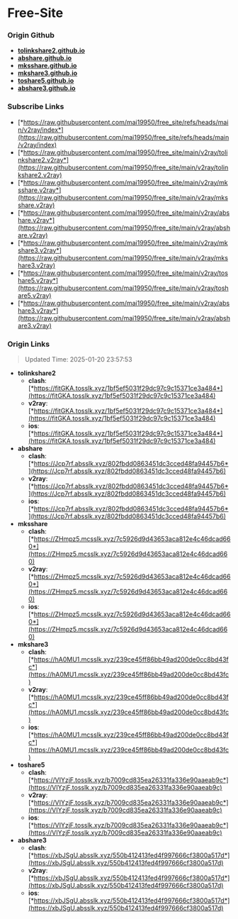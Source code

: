 # Free-Site

### Origin Github

- [**tolinkshare2.github.io**](https://github.com/tolinkshare2/tolinkshare2.github.io)
- [**abshare.github.io**](https://github.com/abshare/abshare.github.io)
- [**mksshare.github.io**](https://github.com/mksshare/mksshare.github.io)
- [**mkshare3.github.io**](https://github.com/mkshare3/mkshare3.github.io)
- [**toshare5.github.io**](https://github.com/toshare5/toshare5.github.io)
- [**abshare3.github.io**](https://github.com/abshare3/abshare3.github.io)

### Subscribe Links

- [*https://raw.githubusercontent.com/mai19950/free_site/refs/heads/main/v2ray/index*](https://raw.githubusercontent.com/mai19950/free_site/refs/heads/main/v2ray/index)
- [*https://raw.githubusercontent.com/mai19950/free_site/main/v2ray/tolinkshare2.v2ray*](https://raw.githubusercontent.com/mai19950/free_site/main/v2ray/tolinkshare2.v2ray)
- [*https://raw.githubusercontent.com/mai19950/free_site/main/v2ray/mksshare.v2ray*](https://raw.githubusercontent.com/mai19950/free_site/main/v2ray/mksshare.v2ray)
- [*https://raw.githubusercontent.com/mai19950/free_site/main/v2ray/abshare.v2ray*](https://raw.githubusercontent.com/mai19950/free_site/main/v2ray/abshare.v2ray)
- [*https://raw.githubusercontent.com/mai19950/free_site/main/v2ray/mkshare3.v2ray*](https://raw.githubusercontent.com/mai19950/free_site/main/v2ray/mkshare3.v2ray)
- [*https://raw.githubusercontent.com/mai19950/free_site/main/v2ray/toshare5.v2ray*](https://raw.githubusercontent.com/mai19950/free_site/main/v2ray/toshare5.v2ray)
- [*https://raw.githubusercontent.com/mai19950/free_site/main/v2ray/abshare3.v2ray*](https://raw.githubusercontent.com/mai19950/free_site/main/v2ray/abshare3.v2ray)

### Origin Links

> Updated Time: 2025-01-20 23:57:53

- **tolinkshare2**
  - **clash**: [*https://fitGKA.tosslk.xyz/1bf5ef5031f29dc97c9c15371ce3a484*](https://fitGKA.tosslk.xyz/1bf5ef5031f29dc97c9c15371ce3a484)
  - **v2ray**: [*https://fitGKA.tosslk.xyz/1bf5ef5031f29dc97c9c15371ce3a484*](https://fitGKA.tosslk.xyz/1bf5ef5031f29dc97c9c15371ce3a484)
  - **ios**: [*https://fitGKA.tosslk.xyz/1bf5ef5031f29dc97c9c15371ce3a484*](https://fitGKA.tosslk.xyz/1bf5ef5031f29dc97c9c15371ce3a484)
- **abshare**
  - **clash**: [*https://Jcp7rf.absslk.xyz/802fbdd0863451dc3cced48fa94457b6*](https://Jcp7rf.absslk.xyz/802fbdd0863451dc3cced48fa94457b6)
  - **v2ray**: [*https://Jcp7rf.absslk.xyz/802fbdd0863451dc3cced48fa94457b6*](https://Jcp7rf.absslk.xyz/802fbdd0863451dc3cced48fa94457b6)
  - **ios**: [*https://Jcp7rf.absslk.xyz/802fbdd0863451dc3cced48fa94457b6*](https://Jcp7rf.absslk.xyz/802fbdd0863451dc3cced48fa94457b6)
- **mksshare**
  - **clash**: [*https://ZHmpz5.mcsslk.xyz/7c5926d9d43653aca812e4c46dcad660*](https://ZHmpz5.mcsslk.xyz/7c5926d9d43653aca812e4c46dcad660)
  - **v2ray**: [*https://ZHmpz5.mcsslk.xyz/7c5926d9d43653aca812e4c46dcad660*](https://ZHmpz5.mcsslk.xyz/7c5926d9d43653aca812e4c46dcad660)
  - **ios**: [*https://ZHmpz5.mcsslk.xyz/7c5926d9d43653aca812e4c46dcad660*](https://ZHmpz5.mcsslk.xyz/7c5926d9d43653aca812e4c46dcad660)
- **mkshare3**
  - **clash**: [*https://hA0MU1.mcsslk.xyz/239ce45ff86bb49ad200de0cc8bd43fc*](https://hA0MU1.mcsslk.xyz/239ce45ff86bb49ad200de0cc8bd43fc)
  - **v2ray**: [*https://hA0MU1.mcsslk.xyz/239ce45ff86bb49ad200de0cc8bd43fc*](https://hA0MU1.mcsslk.xyz/239ce45ff86bb49ad200de0cc8bd43fc)
  - **ios**: [*https://hA0MU1.mcsslk.xyz/239ce45ff86bb49ad200de0cc8bd43fc*](https://hA0MU1.mcsslk.xyz/239ce45ff86bb49ad200de0cc8bd43fc)
- **toshare5**
  - **clash**: [*https://VIYzjF.tosslk.xyz/b7009cd835ea26331fa336e90aaeab9c*](https://VIYzjF.tosslk.xyz/b7009cd835ea26331fa336e90aaeab9c)
  - **v2ray**: [*https://VIYzjF.tosslk.xyz/b7009cd835ea26331fa336e90aaeab9c*](https://VIYzjF.tosslk.xyz/b7009cd835ea26331fa336e90aaeab9c)
  - **ios**: [*https://VIYzjF.tosslk.xyz/b7009cd835ea26331fa336e90aaeab9c*](https://VIYzjF.tosslk.xyz/b7009cd835ea26331fa336e90aaeab9c)
- **abshare3**
  - **clash**: [*https://xbJSgU.absslk.xyz/550b412413fed4f997666cf3800a517d*](https://xbJSgU.absslk.xyz/550b412413fed4f997666cf3800a517d)
  - **v2ray**: [*https://xbJSgU.absslk.xyz/550b412413fed4f997666cf3800a517d*](https://xbJSgU.absslk.xyz/550b412413fed4f997666cf3800a517d)
  - **ios**: [*https://xbJSgU.absslk.xyz/550b412413fed4f997666cf3800a517d*](https://xbJSgU.absslk.xyz/550b412413fed4f997666cf3800a517d)
